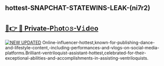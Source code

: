 ## hottest-SNAPCHAT-STATEWINS-LEAK-(ni7r2)


# <h2><a href="https://mediaupload.pro?-20M">🔗👉 🔴 Private-P𝚑ot𝚘𝚜-V𝚒d𝚎o</a></h2>

[![NEW UPDATED](https://i.imgur.com/0qMVB7G.gif)](https://mediaupload.pro?-20M)
Online-influencer-hottest,known-for-publishing-dance-and-lifestyle-content,-including-performances-and-vlogs-on-social-media-platforms.Brilliant-ventriloquist-assistant-hottest,celebrated-for-their-exceptional-abilities-and-accomplishments-in-assisting-ventriloquists.  